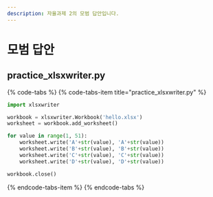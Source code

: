 ```yaml
---
description: 자율과제 2의 모범 답안입니다.
---
```


# 모범 답안

## practice\_xlsxwriter.py

{% code-tabs %}
{% code-tabs-item title="practice\_xlsxwriter.py" %}
```python
import xlsxwriter

workbook = xlsxwriter.Workbook('hello.xlsx')
worksheet = workbook.add_worksheet()

for value in range(1, 51):
    worksheet.write('A'+str(value), 'A'+str(value))
    worksheet.write('B'+str(value), 'B'+str(value))
    worksheet.write('C'+str(value), 'C'+str(value))
    worksheet.write('D'+str(value), 'D'+str(value))

workbook.close()
```
{% endcode-tabs-item %}
{% endcode-tabs %}

